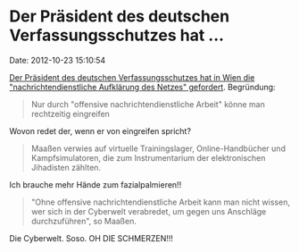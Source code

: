 Der Präsident des deutschen Verfassungsschutzes hat \...
========================================================

Date: 2012-10-23 15:10:54

[Der Präsident des deutschen Verfassungsschutzes hat in Wien die
\"nachrichtendienstliche Aufklärung des Netzes\"
gefordert](http://derstandard.at/1350259037446/UNO-zu-Terror-im-Internet-Ueberwachung-von-Social-Media-gefordert).
Begründung:

> Nur durch \"offensive nachrichtendienstliche Arbeit\" könne man
> rechtzeitig eingreifen

Wovon redet der, wenn er von eingreifen spricht?

> Maaßen verwies auf virtuelle Trainingslager, Online-Handbücher und
> Kampfsimulatoren, die zum Instrumentarium der elektronischen
> Jihadisten zählten.

Ich brauche mehr Hände zum fazialpalmieren!!

> \"Ohne offensive nachrichtendienstliche Arbeit kann man nicht wissen,
> wer sich in der Cyberwelt verabredet, um gegen uns Anschläge
> durchzuführen\", so Maaßen.

Die Cyberwelt. Soso. OH DIE SCHMERZEN!!!
